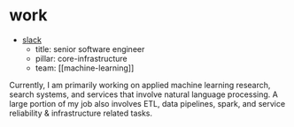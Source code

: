 # work

* [slack](https://slack.com/)
  * title: senior software engineer
  * pillar: core-infrastructure
  * team: [[machine-learning]]

Currently, I am primarily working on applied machine learning research, search
systems, and services that involve natural language processing. A large portion
of my job also involves ETL, data pipelines, spark, and service reliability &
infrastructure related tasks.
